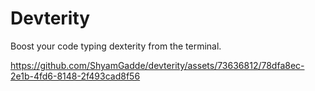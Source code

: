 # Devterity

Boost your code typing dexterity from the terminal.

https://github.com/ShyamGadde/devterity/assets/73636812/78dfa8ec-2e1b-4fd6-8148-2f493cad8f56

